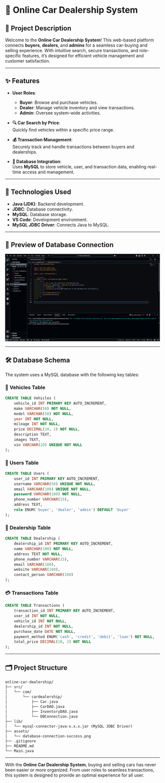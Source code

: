 # 🚗 **Online Car Dealership System**

## 📜 **Project Description**

Welcome to the **Online Car Dealership System**! This web-based platform connects **buyers**, **dealers**, and **admins** for a seamless car-buying and selling experience. With intuitive search, secure transactions, and role-specific features, it’s designed for efficient vehicle management and customer satisfaction.

---

## ✨ **Features**

- **User Roles**:  
  - **Buyer**: Browse and purchase vehicles.
  - **Dealer**: Manage vehicle inventory and view transactions.
  - **Admin**: Oversee system-wide activities.

- **🔍 Car Search by Price**:  
  Quickly find vehicles within a specific price range.

- **💰 Transaction Management**:  
  Securely track and handle transactions between buyers and dealerships.

- **🔗 Database Integration**:  
  Uses **MySQL** to store vehicle, user, and transaction data, enabling real-time access and management.

---

## 🚀 **Technologies Used**

- **Java (JDK)**: Backend development.
- **JDBC**: Database connectivity.
- **MySQL**: Database storage.
- **VS Code**: Development environment.
- **MySQL JDBC Driver**: Connects Java to MySQL.

---

## 🎨 **Preview of Database Connection**

![Database Connection Successful](./assets/database-connection-success.png)

---

## 🛠️ **Database Schema**

The system uses a MySQL database with the following key tables:

### 🚗 **Vehicles Table**

```sql
CREATE TABLE Vehicles (
    vehicle_id INT PRIMARY KEY AUTO_INCREMENT,
    make VARCHAR(50) NOT NULL,
    model VARCHAR(50) NOT NULL,
    year INT NOT NULL,
    mileage INT NOT NULL,
    price DECIMAL(10, 2) NOT NULL,
    description TEXT,
    images TEXT,
    vin VARCHAR(20) UNIQUE NOT NULL
);
```

### 👤 **Users Table**

```sql
CREATE TABLE Users (
    user_id INT PRIMARY KEY AUTO_INCREMENT,
    username VARCHAR(50) UNIQUE NOT NULL,
    email VARCHAR(100) UNIQUE NOT NULL,
    password VARCHAR(100) NOT NULL,
    phone_number VARCHAR(15),
    address TEXT,
    role ENUM('buyer', 'dealer', 'admin') DEFAULT 'buyer'
);
```

### 🏢 **Dealership Table**

```sql
CREATE TABLE Dealership (
    dealership_id INT PRIMARY KEY AUTO_INCREMENT,
    name VARCHAR(100) NOT NULL,
    address TEXT NOT NULL,
    phone_number VARCHAR(15),
    email VARCHAR(100),
    website VARCHAR(100),
    contact_person VARCHAR(100)
);
```

### 💳 **Transactions Table**

```sql
CREATE TABLE Transactions (
    transaction_id INT PRIMARY KEY AUTO_INCREMENT,
    user_id INT NOT NULL,
    vehicle_id INT NOT NULL,
    dealership_id INT NOT NULL,
    purchase_date DATE NOT NULL,
    payment_method ENUM('cash', 'credit', 'debit', 'loan') NOT NULL,
    total_price DECIMAL(10, 2) NOT NULL
);
```

---

## 🗂️ **Project Structure**

```
online-car-dealership/
├── src/
│   └── com/
│       └── cardealership/
│           ├── Car.java
│           ├── CarDAO.java
│           ├── InventoryDAO.java
│           └── DBConnection.java
├── lib/
│   └── mysql-connector-java-x.x.x.jar (MySQL JDBC Driver)
├── assets/
│   └── database-connection-success.png
├── .gitignore
├── README.md
└── Main.java
```

---

With the **Online Car Dealership System**, buying and selling cars has never been easier or more organized. From user roles to seamless transactions, this system is designed to provide an optimal experience for all user.
